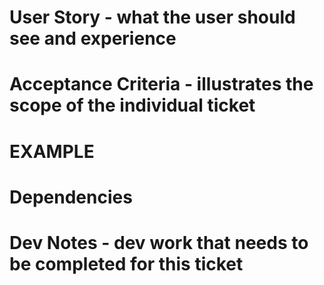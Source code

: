 # User Story - what the user should see and experience
# Acceptance Criteria - illustrates the scope of the individual ticket
# EXAMPLE
# Dependencies
# Dev Notes - dev work that needs to be completed for this ticket

